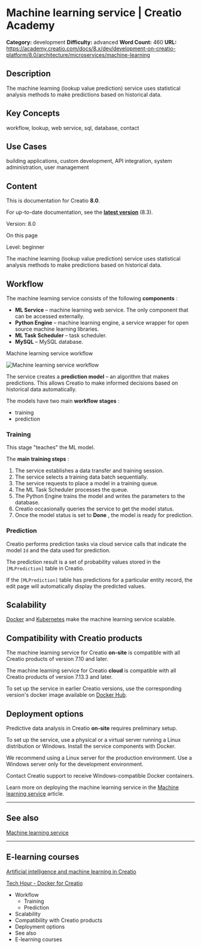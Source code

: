 # Machine learning service | Creatio Academy

**Category:** development **Difficulty:** advanced **Word Count:** 460 **URL:**
https://academy.creatio.com/docs/8.x/dev/development-on-creatio-platform/8.0/architecture/microservices/machine-learning

## Description

The machine learning (lookup value prediction) service uses statistical analysis
methods to make predictions based on historical data.

## Key Concepts

workflow, lookup, web service, sql, database, contact

## Use Cases

building applications, custom development, API integration, system
administration, user management

## Content

This is documentation for Creatio **8.0**.

For up-to-date documentation, see the
**[latest version](/docs/8.x/dev/development-on-creatio-platform/architecture/microservices/machine-learning)**
(8.3).

Version: 8.0

On this page

Level: beginner

The machine learning (lookup value prediction) service uses statistical analysis
methods to make predictions based on historical data.

## Workflow​

The machine learning service consists of the following **components** :

- **ML Service** – machine learning web service. The only component that can be
  accessed externally.
- **Python Engine** – machine learning engine, a service wrapper for open source
  machine learning libraries.
- **ML Task Scheduler** – task scheduler.
- **MySQL** – MySQL database.

Machine learning service workflow

![Machine learning service workflow](https://academy.creatio.com/sites/default/files/documentation/sdk/ru/BPMonlineWebSDK/Screenshots/PredictionService/7.18/scr_machine_learning_ml_components.png)

The service creates a **prediction model** – an algorithm that makes
predictions. This allows Creatio to make informed decisions based on historical
data automatically.

The models have two main **workflow stages** :

- training
- prediction

### Training​

This stage "teaches" the ML model.

The **main training steps** :

1. The service establishes a data transfer and training session.
2. The service selects a training data batch sequentially.
3. The service requests to place a model in a training queue.
4. The ML Task Scheduler processes the queue.
5. The Python Engine trains the model and writes the parameters to the database.
6. Creatio occasionally queries the service to get the model status.
7. Once the model status is set to **Done** , the model is ready for prediction.

### Prediction​

Creatio performs prediction tasks via cloud service calls that indicate the
model `Id` and the data used for prediction.

The prediction result is a set of probability values stored in the
`[MLPrediction]` table in Creatio.

If the `[MLPrediction]` table has predictions for a particular entity record,
the edit page will automatically display the predicted values.

## Scalability​

[Docker](https://www.docker.com/) and [Kubernetes](https://kubernetes.io/) make
the machine learning service scalable.

## Compatibility with Creatio products​

The machine learning service for Creatio **on-site** is compatible with all
Creatio products of version 7.10 and later.

The machine learning service for Creatio **cloud** is compatible with all
Creatio products of version 7.13.3 and later.

To set up the service in earlier Creatio versions, use the corresponding
version's docker image available on
[Docker Hub](https://hub.docker.com/r/bpmonline/ml-service).

## Deployment options​

Predictive data analysis in Creatio **on-site** requires preliminary setup.

To set up the service, use a physical or a virtual server running a Linux
distribution or Windows. Install the service components with Docker.

We recommend using a Linux server for the production environment. Use a Windows
server only for the development environment.

Contact Creatio support to receive Windows-compatible Docker containers.

Learn more on deploying the machine learning service in the
[Machine learning service](https://academy.creatio.com/documents?ver=8.0&id=1935)
article.

---

## See also​

[Machine learning service](https://academy.creatio.com/documents?ver=8.0&id=15756)

---

## E-learning courses​

[Artificial intelligence and machine learning in Creatio](https://academy.creatio.com/node/620681/takecourse)

[Tech Hour - Docker for Creatio](https://www.youtube.com/watch?v=cwTI8pIa_5g)

- Workflow
  - Training
  - Prediction
- Scalability
- Compatibility with Creatio products
- Deployment options
- See also
- E-learning courses
